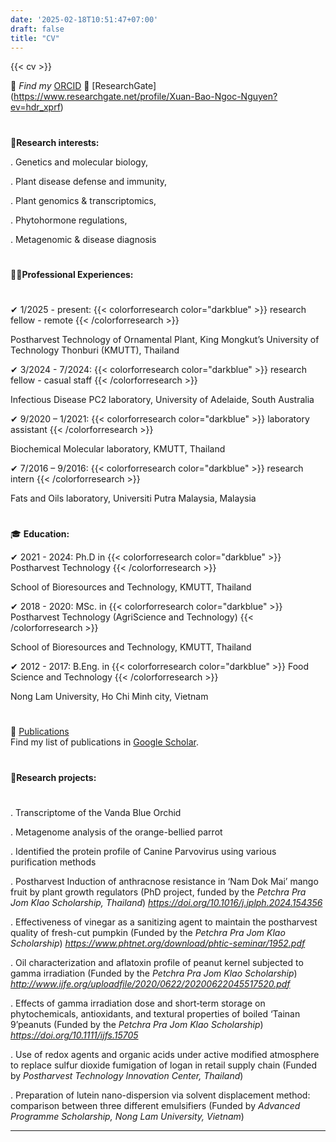 ```yaml
---
date: '2025-02-18T10:51:47+07:00'
draft: false
title: "CV"
---
```


{{< cv >}}

🔎 *Find my* [ORCID](https://orcid.org/0000-0002-6802-5509)
🔎 [ResearchGate] (https://www.researchgate.net/profile/Xuan-Bao-Ngoc-Nguyen?ev=hdr_xprf)



#
🔬**Research interests:**

. Genetics and molecular biology,

. Plant disease defense and immunity,

. Plant genomics & transcriptomics,

. Phytohormone regulations,

. Metagenomic & disease diagnosis
# 
👩‍💼**Professional Experiences:**
#
✔ 1/2025 - present: {{< colorforresearch color="darkblue" >}} research fellow - remote {{< /colorforresearch >}}

Postharvest Technology of Ornamental Plant, King Mongkut’s University of Technology Thonburi (KMUTT), Thailand

✔ 3/2024 - 7/2024: {{< colorforresearch color="darkblue" >}} research fellow - casual staff {{< /colorforresearch >}}

Infectious Disease PC2 laboratory, University of Adelaide, South Australia

✔ 9/2020 – 1/2021: {{< colorforresearch color="darkblue" >}} laboratory assistant {{< /colorforresearch >}}

Biochemical Molecular laboratory, KMUTT, Thailand

✔ 7/2016 – 9/2016: {{< colorforresearch color="darkblue" >}} research intern {{< /colorforresearch >}}

Fats and Oils laboratory, Universiti Putra Malaysia, Malaysia
#
🎓 **Education:**

✔ 2021 - 2024: Ph.D in {{< colorforresearch color="darkblue" >}} Postharvest Technology {{< /colorforresearch >}}

School of Bioresources and Technology, KMUTT, Thailand

✔ 2018 - 2020: MSc. in {{< colorforresearch color="darkblue" >}} Postharvest Technology (AgriScience and Technology) {{< /colorforresearch >}}

School of Bioresources and Technology, KMUTT, Thailand

✔ 2012 - 2017: B.Eng. in {{< colorforresearch color="darkblue" >}} Food Science and Technology {{< /colorforresearch >}}

Nong Lam University, Ho Chi Minh city, Vietnam
#
🔎 [Publications](https://scholar.google.com/citations?user=kUjOJhMAAAAJ&hl=vi)  
Find my list of publications in [Google Scholar](https://scholar.google.com/citations?user=kUjOJhMAAAAJ&hl=vi).
#
🔬**Research projects:**
#
. Transcriptome of the Vanda Blue Orchid

. Metagenome analysis of the orange-bellied parrot

. Identified the protein profile of Canine Parvovirus using various purification methods

. Postharvest Induction of anthracnose resistance in ‘Nam Dok Mai’ mango fruit by plant growth regulators (PhD project, funded by the
*Petchra Pra Jom Klao Scholarship, Thailand*) *https://doi.org/10.1016/j.jplph.2024.154356* 

. Effectiveness of vinegar as a sanitizing agent to maintain the postharvest quality of fresh-cut pumpkin (Funded by the *Petchra
Pra Jom Klao Scholarship*) *https://www.phtnet.org/download/phtic-seminar/1952.pdf*

. Oil characterization and aflatoxin profile of peanut kernel subjected to gamma irradiation (Funded by the *Petchra Pra Jom Klao
Scholarship*) *http://www.ijfe.org/uploadfile/2020/0622/20200622045517520.pdf*

. Effects of gamma irradiation dose and short‐term storage on phytochemicals, antioxidants, and textural properties of boiled
‘Tainan 9’peanuts (Funded by the *Petchra Pra Jom Klao Scholarship*) *https://doi.org/10.1111/ijfs.15705* 

. Use of redox agents and organic acids under active modified atmosphere to replace sulfur dioxide fumigation of logan in retail
supply chain (Funded by *Postharvest Technology Innovation Center, Thailand*)

. Preparation of lutein nano-dispersion via solvent displacement method: comparison between three different emulsifiers (Funded
by *Advanced Programme Scholarship, Nong Lam University, Vietnam*)





---